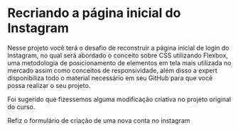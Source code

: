 <h1>Recriando a página inicial do Instagram</h1>

Nesse projeto você terá o desafio de reconstruir a página inicial de login do Instagram, no qual será abordado o conceito sobre CSS utilizando Flexbox, uma metodologia de posicionamento de elementos em tela mais utilizada no mercado assim como conceitos de responsividade, além disso a expert disponibiliza todo o material necessário em seu GitHub para que você possa realizar o seu projeto.

Foi sugerido que fizessemos alguma modificação criativa no projeto original do curso.

Refiz o formulário de criação de uma nova conta no instagram
